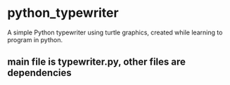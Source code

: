 # python_typewriter
A simple Python typewriter using turtle graphics, created while learning to program in python. 

## main file is typewriter.py, other files are dependencies 


